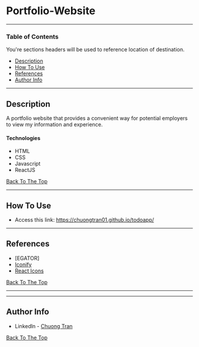 # Portfolio-Website


---

### Table of Contents
You're sections headers will be used to reference location of destination.

- [Description](#description)
- [How To Use](#how-to-use)
- [References](#references)
- [Author Info](#author-info)

---

## Description

A portfolio website that provides a convenient way for potential employers to view my information and experience.

#### Technologies

- HTML
- CSS
- Javascript
- ReactJS

[Back To The Top](#Portfolio-Website)

---

## How To Use
- Access this link: https://chuongtran01.github.io/todoapp/
---

## References
- [EGATOR]
- [Iconify](https://iconify.design/)
- [React Icons](https://react-icons.github.io/react-icons/)

[Back To The Top](#Portfolio-Website)

---


---

## Author Info

- Linkedln - [Chuong Tran](https://www.linkedin.com/in/chuongtran2001/)

[Back To The Top](#Portfolio-Website)
